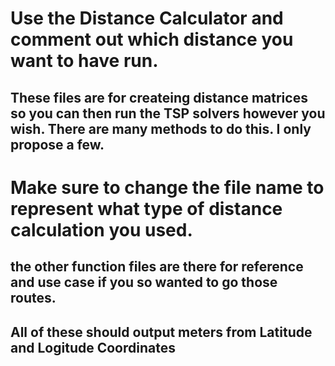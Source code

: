 # Use the Distance Calculator and comment out which distance you want to have run.

## These files are for createing distance matrices so you can then run the TSP solvers however you wish. There are many methods to do this. I only propose a few.

# Make sure to change the file name to represent what type of distance calculation you used.

## the other function files are there for reference and use case if you so wanted to go those routes.

## All of these should output meters from Latitude and Logitude Coordinates
